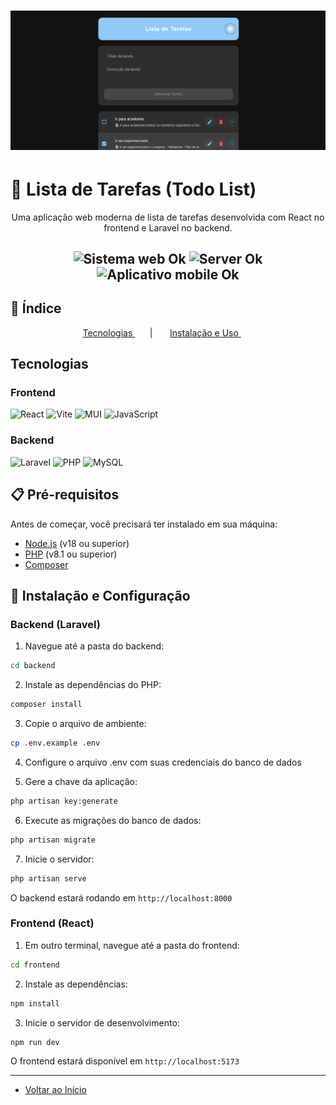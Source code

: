 <h1 align="center">
    <a href="https://laravelcollective.com/tools/banner">
        <img alt="Banner" title="#Banner" style="object-fit: cover;" src="app.png"  />
    </a>
</h1>

# 📝 Lista de Tarefas (Todo List)

<p align="center">Uma aplicação web moderna de lista de tarefas desenvolvida com React no frontend e Laravel no backend. </p>

<h2 align="center">
  <img src="https://img.shields.io/badge/web%3F-ok-blue?style=for-the-badge" alt="Sistema web Ok" />
  <img src="https://img.shields.io/badge/server%3F-ok-blue?style=for-the-badge" alt="Server Ok" />
  <img src="https://img.shields.io/badge/Mobile-OK-blue?style=for-the-badge" alt="Aplicativo mobile Ok" />
</h2>

## 📌 Índice
<p align="center">         
  <a href="#tecnologias">Tecnologias </a> &nbsp; &nbsp; &nbsp; | &nbsp; &nbsp; &nbsp;        
  <a href="#instalação"> Instalação e Uso </a> &nbsp; &nbsp; &nbsp;
</p>  

## Tecnologias                                
### Frontend
![React](https://img.shields.io/badge/React-20232A?style=for-the-badge&logo=react&logoColor=61DAFB)
![Vite](https://img.shields.io/badge/vite-%23646CFF.svg?style=for-the-badge&logo=vite&logoColor=white)
![MUI](https://img.shields.io/badge/MUI-%230081CB.svg?style=for-the-badge&logo=mui&logoColor=white)
![JavaScript](https://img.shields.io/badge/javascript-%23323330.svg?style=for-the-badge&logo=javascript&logoColor=%23F7DF1E)

### Backend
![Laravel](https://img.shields.io/badge/Laravel-FF2D20?style=for-the-badge&logo=laravel&logoColor=white)
![PHP](https://img.shields.io/badge/PHP-777BB4?style=for-the-badge&logo=php&logoColor=white)
![MySQL](https://img.shields.io/badge/MySQL-00000F?style=for-the-badge&logo=mysql&logoColor=white)

## 📋 Pré-requisitos

Antes de começar, você precisará ter instalado em sua máquina:
- [Node.js](https://nodejs.org/) (v18 ou superior)
- [PHP](https://php.net) (v8.1 ou superior)
- [Composer](https://getcomposer.org/)

## 🔧 Instalação e Configuração

### Backend (Laravel)

1. Navegue até a pasta do backend:
```bash
cd backend
```

2. Instale as dependências do PHP:
```bash
composer install
```

3. Copie o arquivo de ambiente:
```bash
cp .env.example .env
```

4. Configure o arquivo .env com suas credenciais do banco de dados

5. Gere a chave da aplicação:
```bash
php artisan key:generate
```

6. Execute as migrações do banco de dados:
```bash
php artisan migrate
```

7. Inicie o servidor:
```bash
php artisan serve
```

O backend estará rodando em `http://localhost:8000`

### Frontend (React)

1. Em outro terminal, navegue até a pasta do frontend:
```bash
cd frontend
```

2. Instale as dependências:
```bash
npm install
```

3. Inicie o servidor de desenvolvimento:
```bash
npm run dev
```

O frontend estará disponível em `http://localhost:5173`

-------------          

- [Voltar ao Início](#index)